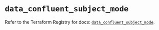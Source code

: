 # `data_confluent_subject_mode`

Refer to the Terraform Registry for docs: [`data_confluent_subject_mode`](https://registry.terraform.io/providers/confluentinc/confluent/2.11.0/docs/data-sources/subject_mode).
